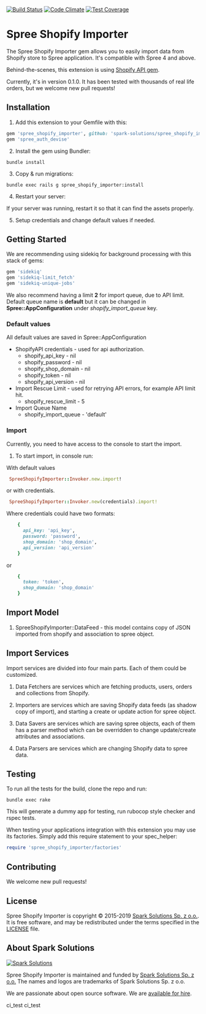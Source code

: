 [![Build Status](https://travis-ci.org/spark-solutions/spree_shopify_importer.svg?branch=master)](https://travis-ci.org/spark-solutions/spree_shopify_importer)
[![Code Climate](https://codeclimate.com/github/spark-solutions/spree_shopify_importer/badges/gpa.svg)](https://codeclimate.com/github/spark-solutions/spree_shopify_importer)
[![Test Coverage](https://codeclimate.com/github/spark-solutions/spree_shopify_importer/badges/coverage.svg)](https://codeclimate.com/github/spark-solutions/spree_shopify_importer/coverage)

Spree Shopify Importer
====================

The Spree Shopify Importer gem allows you to easily import data from Shopify store to Spree application.
It's compatible with Spree 4 and above.

Behind-the-scenes, this extension is using [Shopify API gem](https://github.com/Shopify/shopify_api).

Currently, it's in version 0.1.0. It has been tested with thousands of real life orders, but we welcome new pull requests!

## Installation

1. Add this extension to your Gemfile with this:
  ```ruby
  gem 'spree_shopify_importer', github: 'spark-solutions/spree_shopify_importer'
  gem 'spree_auth_devise'

  ```

2. Install the gem using Bundler:
  ```shell
  bundle install
  ```

3. Copy & run migrations:
  ```shell
  bundle exec rails g spree_shopify_importer:install
  ```

4. Restart your server:

  If your server was running, restart it so that it can find the assets properly.
  
5. Setup credentials and change default values if needed.

## Getting Started

We are recommending using sidekiq for background processing with this stack of gems:

```ruby
gem 'sidekiq'
gem 'sidekiq-limit_fetch'
gem 'sidekiq-unique-jobs'
```

We also recommend having a limit **2** for import queue, due to API limit. Default queue name is **default** 
but it can be changed in **Spree::AppConfiguration** under *shopify_import_queue* key.

### Default values
   
All default values are saved in Spree::AppConfiguration
   
- ShopifyAPI credentials - used for api authorization.
  * shopify_api_key - nil
  * shopify_password - nil
  * shopify_shop_domain - nil
  * shopify_token - nil
  * shopify_api_version - nil
- Import Rescue Limit - used for retrying API errors, for example API limit hit.
  * shopify_rescue_limit - 5
- Import Queue Name
  * shopify_import_queue - 'default'
  
   
### Import

Currently, you need to have access to the console to start the import.

1. To start import, in console run:

With default values

```ruby
 SpreeShopifyImporter::Invoker.new.import!
```

or with credentials.

```ruby
 SpreeShopifyImporter::Invoker.new(credentials).import!
```

Where credentials could have two formats:

```ruby
    {
      api_key: 'api_key', 
      password: 'password',
      shop_domain: 'shop_domain',
      api_version: 'api_version'
    }
```

or 

```ruby
    {
      token: 'token',
      shop_domain: 'shop_domain'
    }
```
## Import Model

1. SpreeShopifyImporter::DataFeed - this model contains copy of JSON imported from shopify and association to spree object.

## Import Services

Import services are divided into four main parts. Each of them could be customized.

1. Data Fetchers are services which are fetching products, users, orders and collections from Shopify.

2. Importers are services which are saving Shopify data feeds (as shadow copy of import), and 
   starting a create or update action for spree object.
   
3. Data Savers are services which are saving spree objects, each of them has a parser method which can be 
   overridden to change update/create attributes and associations.
   
4. Data Parsers are services which are changing Shopify data to spree data.


## Testing

To run all the tests for the build, clone the repo and run:

```shell
bundle exec rake
```

This will generate a dummy app for testing, run rubocop style checker and rspec tests.

When testing your applications integration with this extension you may use its factories.
Simply add this require statement to your spec_helper:

```ruby
require 'spree_shopify_importer/factories'
```

## Contributing

We welcome new pull requests!

## License

Spree Shopify Importer is copyright © 2015-2019
[Spark Solutions Sp. z o.o.][spark]. It is free software,
and may be redistributed under the terms specified in the
[LICENSE](LICENSE.md) file.

## About Spark Solutions
[![Spark Solutions](http://sparksolutions.co/wp-content/uploads/2015/01/logo-ss-tr-221x100.png)][spark]

Spree Shopify Importer is maintained and funded by [Spark Solutions Sp. z o.o.](http://sparksolutions.co?utm_source=github)
The names and logos are trademarks of Spark Solutions Sp. z o.o.

We are passionate about open source software.
We are [available for hire][spark].

[spark]:http://sparksolutions.co?utm_source=github

ci_test
ci_test